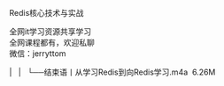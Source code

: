 Redis核心技术与实战

全网it学习资源共享学习<br>全网课程都有，欢迎私聊<br>微信：jerryttom<br>

| &nbsp;&nbsp;| &nbsp;&nbsp;└──结束语丨从学习Redis到向Redis学习.m4a &nbsp;6.26M